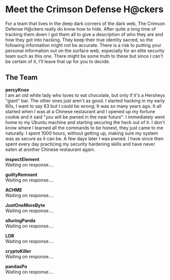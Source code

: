 # Meet the Crimson Defense H@ckers
For a team that lives in the deep dark corners of the dark web, The Crimson Defense H@ckers really do know how to hide. After quite a long time of tracking them down I got them all to give a description of who they are and how they got into hacking. They keep their true identity sacred, so the following information might not be accurate. There is a risk to putting your personal information out on the surface web, especially for an elite security team such as this one. There might be some truth to these but since I can't be certain of it, I'll leave that up for you to decide. <br>

## The Team

<b>percyKnox</b> <br>
I am an old white lady who loves to eat chocolate, but only if it's a Hersheys "giant" bar. The other ones just aren't as good. I started hacking in my early 60s, I want to say 63 but I could be wrong; It was so many years ago. It all started when I was at a Chinese restaurant and I opened up my fortune cookie and it said "you will be pwned in the near future". I immediately went home to my Ubuntu machine and starting securing the heck out of it. I don't know where I learned all the commands to be honest, they just came to me naturally. I spent 1000 hours, without getting up, making sure my system was as secure as it can be. A few days later I was pwned. I have since then spent every day practicing my security hardening skills and have never eaten at another Chinese restaurant again.<br>

<b>inspectElement</b><br>
Waiting on response.... <br>

<b>guiltyRemnant</b><br>
Waiting on response.... <br>

<b>ACHME</b><br>
Waiting on response.... <br>

<b>JustOneMoreByte</b><br>
Waiting on response.... <br>

<b>alluringPanda</b><br>
Waiting on response.... <br>

<b>LOR</b><br>
Waiting on response.... <br>

<b>cryptoKiller</b><br>
Waiting on response.... <br>

<b>pandasPo</b><br>
Waiting on response.... <br>
